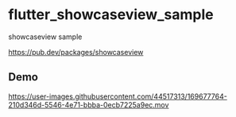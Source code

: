 # flutter_showcaseview_sample

showcaseview sample

https://pub.dev/packages/showcaseview

## Demo

https://user-images.githubusercontent.com/44517313/169677764-210d346d-5546-4e71-bbba-0ecb7225a9ec.mov
